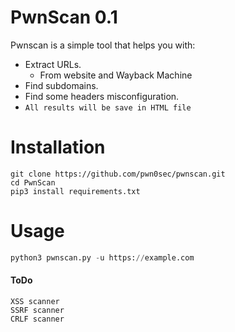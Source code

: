 # PwnScan 0.1
Pwnscan is a simple tool that helps you with:
- Extract URLs.
   - From website and Wayback Machine
- Find subdomains.
- Find some headers misconfiguration.
- `All results will be save in HTML file`
  
# Installation
```
git clone https://github.com/pwn0sec/pwnscan.git
cd PwnScan 
pip3 install requirements.txt
```

# Usage
```python
python3 pwnscan.py -u https://example.com
```

#### ToDo
```
XSS scanner
SSRF scanner
CRLF scanner
```

